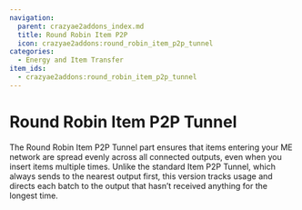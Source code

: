 ```yaml
---
navigation:
  parent: crazyae2addons_index.md
  title: Round Robin Item P2P
  icon: crazyae2addons:round_robin_item_p2p_tunnel
categories:
  - Energy and Item Transfer
item_ids:
  - crazyae2addons:round_robin_item_p2p_tunnel
---
```

# Round Robin Item P2P Tunnel

The Round Robin Item P2P Tunnel part ensures that items entering your ME network are spread evenly across all connected outputs, even when you insert items multiple times. Unlike the standard Item P2P Tunnel, which always sends to the nearest output first, this version tracks usage and directs each batch to the output that hasn’t received anything for the longest time.
